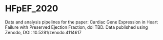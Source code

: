 # HFpEF_2020
Data and analysis pipelines for the paper: Cardiac Gene Expression in Heart Failure with Preserved Ejection Fraction, doi TBD.
Data published using Zenodo, DOI: 10.5281/zenodo.4114617
